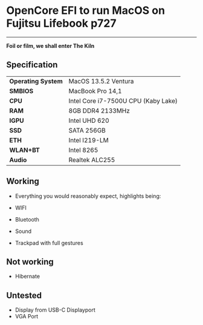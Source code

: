 # OpenCore EFI to run MacOS on Fujitsu Lifebook p727

---


**Foil or film, we shall enter The Kiln**


## Specification

| | |
|-|-|
|**Operating System**| MacOS 13.5.2 Ventura
|**SMBIOS**| MacBook Pro 14,1
|**CPU**|Intel Core i7-7500U CPU (Kaby Lake)|
|**RAM**|8GB DDR4 2133MHz|
|**IGPU**|Intel UHD 620|
|**SSD**|SATA 256GB|
|**ETH**|Intel I219-LM|
|**WLAN+BT**|Intel 8265|
|**Audio**|Realtek ALC255|


## Working

- Everything you would reasonably expect, highlights being:

- WIFI
- Bluetooth
- Sound
- Trackpad with full gestures

## Not working

- Hibernate

## Untested

- Display from USB-C Displayport
- VGA Port

